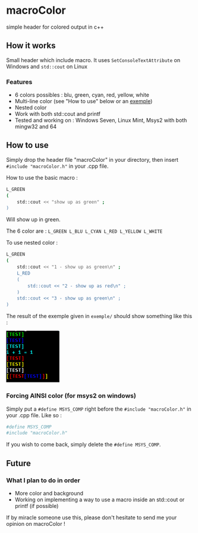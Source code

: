# macroColor
simple header for colored output in c++

## How it works ## 
Small header which include macro.
It uses `SetConsoleTextAttribute` on Windows and `std::cout` on Linux

### Features
* 6 colors possibles : blu, green, cyan, red, yellow, white
* Multi-line color (see "How to use" below or an [exemple](https://github.com/0pb/macroColor/blob/master/exemple/exemple.cpp))
* Nested color
* Work with both std::cout and printf
* Tested and working on : Windows Seven, Linux Mint, Msys2 with both mingw32 and 64

## How to use ##
Simply drop the header file "macroColor" in your directory, then insert `#include "macroColor.h"` in your .cpp file.

How to use the basic macro : 
```bash
L_GREEN
(
	std::cout << "show up as green" ; 
)
```
Will show up in green.

The 6 color are : `L_GREEN L_BLU L_CYAN L_RED L_YELLOW L_WHITE`

To use nested color : 
```bash
L_GREEN
(
	std::cout << "1 - show up as green\n" ;
	L_RED
	(
		std::cout << "2 - show up as red\n" ;
	) 
	std::cout << "3 - show up as green\n" ;
)
```


The result of the exemple given in `exemple/` should show something like this : 

![exemple](result.png)


### Forcing AINSI color (for msys2 on windows)

Simply put a `#define MSYS_COMP` right before the `#include "macroColor.h"` in your .cpp file.
Like so : 
```bash
#define MSYS_COMP
#include "macroColor.h"
```
If you wish to come back, simply delete the `#define MSYS_COMP`.

## Future ##
### What I plan to do in order
* More color and background
* Working on implementing a way to use a macro inside an std::cout or printf (if possible)

If by miracle someone use this, please don't hesitate to send me your opinion on macroColor !

